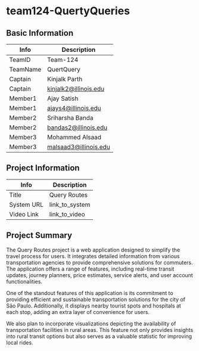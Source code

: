 # team124-QuertyQueries

## Basic Information

|   Info      |        Description     |
| ----------- | ---------------------- |
| TeamID      |        Team-124        |
| TeamName    |         QuertQuery     |
| Captain     |       Kinjalk Parth     |
| Captain     |  kinjalk2@illinois.edu |
| Member1     |   Ajay Satish          |
| Member1     |   ajays4@illinois.edu  |
| Member2     |   Sriharsha Banda      |
| Member2     |  bandas2@illinois.edu  |
| Member3     |    Mohammed Alsaad     |
| Member3     |  malsaad3@illinois.edu |

## Project Information

|   Info      |        Description     |
| ----------- | ---------------------- |
|  Title      |       Query Routes    |
| System URL  |      link_to_system    |
| Video Link  |      link_to_video     |

## Project Summary

The Query Routes project is a web application designed to simplify the travel process for users. It integrates detailed information from various transportation agencies to provide comprehensive solutions for commuters. The application offers a range of features, including real-time transit updates, journey planners, price estimates, service alerts, and user account functionalities.

One of the standout features of this application is its commitment to providing efficient and sustainable transportation solutions for the city of São Paulo. Additionally, it displays nearby tourist spots and hospitals at each stop, adding an extra layer of convenience for users.

We also plan to incorporate visualizations depicting the availability of transportation facilities in rural areas. This feature not only provides insights into rural transit options but also serves as a valuable statistic for improving local rides.

